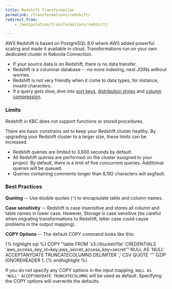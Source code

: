 ```yaml
---
title: Redshift Transformation
permalink: /transformations/redshift/
redirect_from:
    - /manipulation/transformations/redshift/

---
```


AWS Redshift is based on PostgreSQL 8.0 where AWS added powerful scaling and made it available in cloud. Transformations run on
your own dedicated cluster in Keboola Connection.

 - If your source data is on Redshift, there is no data transfer.
 - Redshift is a columnar database -- no more indexing, nest JOINs without worries.
 - Redshift is not very friendly when it come to data types, for instance, invalid characters.
 - If a query gets slow, dive into [sort keys](http://docs.aws.amazon.com/redshift/latest/dg/c_best-practices-sort-key.html),
 [distribution styles](http://docs.aws.amazon.com/redshift/latest/dg/c_best-practices-best-dist-key.html) and
 [column compression](http://docs.aws.amazon.com/redshift/latest/dg/c_best-practices-use-auto-compression.html).

### Limits
Redshift in KBC does not support functions or stored procedures.

There are basic constrains set to keep your Redshift cluster healthy. By upgrading your Redshift cluster to a
larger size, these limits can be increased.

- Redshift queries are limited to 3,600 seconds by default.
- All Redshift queries are performed on the cluster assigned to your project. By default, there is a limit of five
concurrent queries. Additional queries will be queued.
- Queries containing comments longer than 8,192 characters will segfault.

### Best Practices

**Quoting** -- Use double quotes (`"`) to encapsulate table and column names.

**Case sensitivity** -- Redshift is case insensitive and stores all column and table names in lower case. However,
Storage is case sensitive (be careful when migrating transformations to Redshift, letter case could cause problems
in the output mapping).

**COPY Options** -- The default COPY command looks like this:

{% highlight sql %}
COPY "table FROM 's3://bucket/file'
CREDENTIALS 'aws_access_key_id=key;aws_secret_access_key=secret'"
NULL AS 'NULL' ACCEPTANYDATE TRUNCATECOLUMNS
DELIMITER ',' CSV QUOTE '"'
GZIP IGNOREHEADER 1;
{% endhighlight %}

If you do not specify any COPY options in the input mapping, `NULL AS 'NULL' ACCEPTANYDATE TRUNCATECOLUMNS` will
be used as default. Specifying the COPY options will overwrite the defaults.
